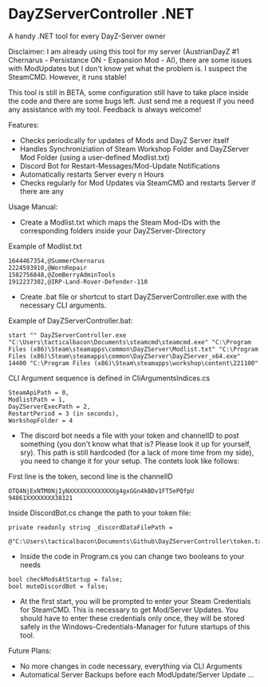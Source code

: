 # DayZServerController .NET
 A handy .NET tool for every DayZ-Server owner

Disclaimer:
I am already using this tool for my server (AustrianDayZ #1 Chernarus - Persistance ON - Expansion Mod - AI), there are some issues with ModUpdates but I don't know yet what the problem is. I suspect the SteamCMD. However, it runs stable!

This tool is still in BETA, some configuration still have to take place inside the code and there are some bugs left. 
Just send me a request if you need any assistance with my tool. Feedback is always welcome!

Features:
- Checks periodically for updates of Mods and DayZ Server itself
- Handles Synchroniziation of Steam Workshop Folder and DayZServer Mod Folder (using a user-defined Modlist.txt)
- Discord Bot for Restart-Messages/Mod-Update Notifications
- Automatically restarts Server every n Hours
- Checks regularly for Mod Updates via SteamCMD and restarts Server if there are any

Usage Manual:

- Create a Modlist.txt which maps the Steam Mod-IDs with the corresponding folders inside your DayZServer-Directory

Example of Modlist.txt

```
1644467354,@SummerChernarus
2224593910,@WornRepair
1582756848,@ZomBerryAdminTools
1912237302,@IRP-Land-Rover-Defender-110
```

- Create .bat file or shortcut to start DayZServerController.exe with the necessary CLI arguments.

Example of DayZServerController.bat:

```
start "" DayZServerController.exe "C:\Users\tacticalbacon\Documents\steamcmd\steamcmd.exe" "C:\Program Files (x86)\Steam\steamapps\common\DayZServer\Modlist.txt" "C:\Program Files (x86)\Steam\steamapps\common\DayZServer\DayZServer_x64.exe" 14400 "C:\Program Files (x86)\Steam\steamapps\workshop\content\221100"
```

CLI Argument sequence is defined in CliArgumentsIndices.cs

```
SteamApiPath = 0,
ModlistPath = 1,
DayZServerExecPath = 2,
RestartPeriod = 3 (in seconds),
WorkshopFolder = 4
```

- The discord bot needs a file with your token and channelID to post something (you don't know what that is? Please look it up for yourself, sry). This path is still hardcoded (for a lack of more time from my side), you need to change it for your setup. The contets look like follows:

First line is the token, second line is the channelID

```
OTQ4NjExNTM0NjIyNXXXXXXXXXXXXXg4gxGGn4kBDv1FT5ePQfpU
94861XXXXXXXX38121
```

Inside DiscordBot.cs change the path to your token file:

```
private readonly string _discordDataFilePath = 
    @"C:\Users\tacticalbacon\Documents\Github\DayZServerController\token.txt";
```

- Inside the code in Program.cs you can change two booleans to your needs

```
bool checkModsAtStartup = false;
bool muteDiscordBot = false;

```

- At the first start, you will be prompted to enter your Steam Credentials for SteamCMD. This is necessary to get Mod/Server Updates. You should have to enter these credentials only once, they will be stored safely in the Windows-Credentials-Manager for future startups of this tool.

Future Plans:

- No more changes in code necessary, everything via CLI Arguments
- Automatical Server Backups before each ModUpdate/Server Update
...

